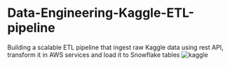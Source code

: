 # Data-Engineering-Kaggle-ETL-pipeline
Building a scalable ETL pipeline that ingest raw Kaggle data using rest API, transform it in AWS services and load it to Snowflake tables
![kaggle](https://github.com/user-attachments/assets/ce2a5704-263a-451d-ac7e-e9bd69842bf0)

